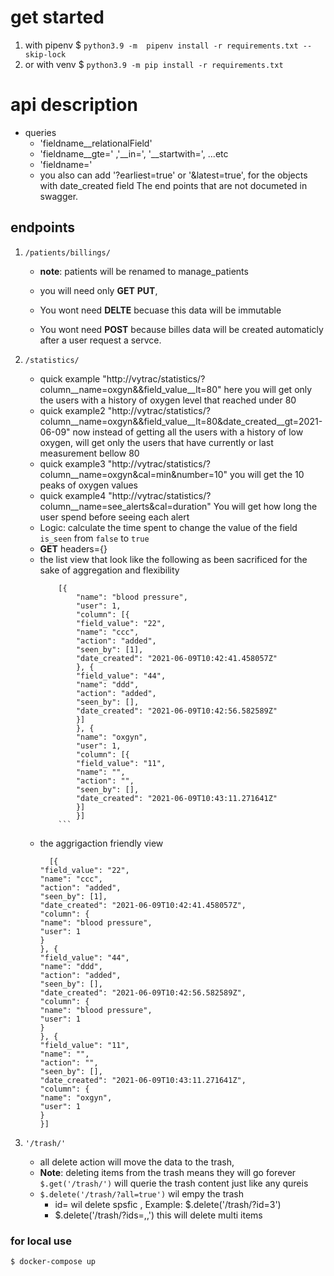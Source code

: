 # get started
1. with pipenv 
$ `python3.9 -m  pipenv install -r requirements.txt --skip-lock`
1. or with venv
$ `python3.9 -m pip install -r requirements.txt`



# api description
 - queries
    - 'fieldname__relationalField'
    - 'fieldname__gte=' ,'__in=', '__startwith=', ...etc
    - 'fieldname=' 
    - you also can add '?earliest=true' or '&latest=true', for the objects with date_created field
The end points that are not documeted in swagger.

## endpoints
1. `/patients/billings/`

    * **note**: patients will be renamed to manage_patients
    
    * you will need only **GET** **PUT**,
    * You wont need **DELTE** becuase this data will be immutable
    * You wont need **POST** because billes data will be created automaticly after a user request a servce.

1.  `/statistics/`
    
    - quick example "http://vytrac/statistics/?column__name=oxgyn&&field_value__lt=80"
    here you will get only the users with a history of oxygen level that reached under 80
    - quick example2 "http://vytrac/statistics/?column__name=oxgyn&&field_value__lt=80&date_created__gt=2021-06-09"
    now instead of getting all the users with a history of low oxygen, will get only the users that have currently or last measurement bellow 80
    - quick example3 "http://vytrac/statistics/?column__name=oxgyn&cal=min&number=10"
    you will get the 10 peaks of oxygen values
    - quick example4 "http://vytrac/statistics/?column__name=see_alerts&cal=duration"
    You will get how long the user spend before seeing each alert
    - Logic: calculate the time spent to change the value of the field `is_seen` from `false` to `true`
    - **GET** headers={}
    - the list view that look like the following as been sacrificed for the sake of aggregation and flexibility
        ```
            [{
                "name": "blood pressure",
                "user": 1,
                "column": [{
                "field_value": "22",
                "name": "ccc",
                "action": "added",
                "seen_by": [1],
                "date_created": "2021-06-09T10:42:41.458057Z"
                }, {
                "field_value": "44",
                "name": "ddd",
                "action": "added",
                "seen_by": [],
                "date_created": "2021-06-09T10:42:56.582589Z"
                }]
                }, {
                "name": "oxgyn",
                "user": 1,
                "column": [{
                "field_value": "11",
                "name": "",
                "action": "",
                "seen_by": [],
                "date_created": "2021-06-09T10:43:11.271641Z"
                }]
                }]
            ```
    - the aggrigaction friendly view
        ```
          [{
        "field_value": "22",
        "name": "ccc",
        "action": "added",
        "seen_by": [1],
        "date_created": "2021-06-09T10:42:41.458057Z",
        "column": {
        "name": "blood pressure",
        "user": 1
        }
        }, {
        "field_value": "44",
        "name": "ddd",
        "action": "added",
        "seen_by": [],
        "date_created": "2021-06-09T10:42:56.582589Z",
        "column": {
        "name": "blood pressure",
        "user": 1
        }
        }, {
        "field_value": "11",
        "name": "",
        "action": "",
        "seen_by": [],
        "date_created": "2021-06-09T10:43:11.271641Z",
        "column": {
        "name": "oxgyn",
        "user": 1
        }
        }]
        ```
    
    
1.  `'/trash/'`
    - all delete action will move the data to the trash,
    - **Note**: deleting items from the trash means they will go forever
    `$.get('/trash/')` will querie the trash content just like any qureis
    - `$.delete('/trash/?all=true')` wil empy the trash
        - id=<number> wil delete spsfic , Example: $.delete('/trash/?id=3')
        -  $.delete('/trash/?ids=<number>,<number>,') this will delete multi items
        


### for local use
```
$ docker-compose up
```
